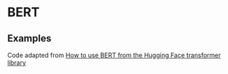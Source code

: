 # BERT

## Examples
Code adapted from [How to use BERT from the Hugging Face transformer library](https://towardsdatascience.com/how-to-use-bert-from-the-hugging-face-transformer-library-d373a22b0209)